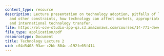 ```yaml
---
content_type: resource
description: Lecture presentation on technology adoption, pitfalls of learning, savings
  and other constraints, how technology can affect markets, appropriate technology,
  and international technology transfer.
file: https://ol-ocw-studio-app-qa.s3.amazonaws.com/courses/14-771-development-economics-microeconomic-issues-and-policy-models-fall-2008/c04d540893aec2bb804ca192fe05f414_lec16.pdf
file_type: application/pdf
resourcetype: Document
title: Technology Lecture 2
uid: c04d5408-93ae-c2bb-804c-a192fe05f414
---
```

